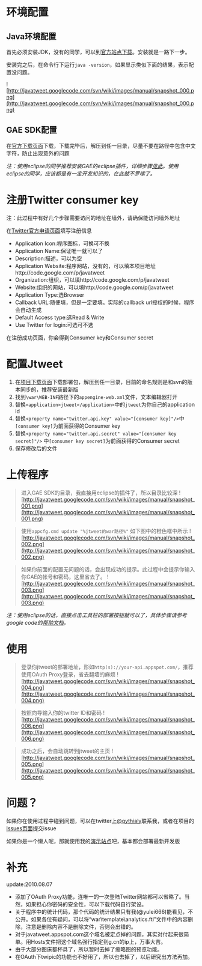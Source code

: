 # 环境配置 #

## Java环境配置 ##
首先必须安装JDK，没有的同学，可以到[官方站点下载](http://goo.gl/WWHV)。安装就是一路下一步。

安装完之后，在命令行下运行`java -version`，如果显示类似下面的结果，表示配置没问题。

![http://javatweet.googlecode.com/svn/wiki/images/manual/snapshot_000.png](http://javatweet.googlecode.com/svn/wiki/images/manual/snapshot_000.png)

## GAE SDK配置 ##

在[官方下载页面](http://code.google.com/appengine/downloads.html)下载，下载完毕后，解压到任一目录，尽量不要在路径中包含中文字符，防止出现意外的问题

_注：使用eclipse的同学推荐安装GAE的eclipse插件，详细步骤[见此](http://code.google.com/eclipse/docs/getting_started.html)。使用eclipse的同学，应该都是有一定开发知识的，在此就不罗嗦了。_

# 注册Twitter consumer key #

注：此过程中有好几个步骤需要访问的地址在墙外，请确保能访问墙外地址

在[Twitter官方申请页面](https://twitter.com/oauth_clients/new)填写注册信息

  * Application Icon:程序图标，可换可不换
  * Application Name:保证唯一就可以了
  * Description:描述，可以为空
  * Application Website:程序网站，没有的，可以填本项目地址http://code.google.com/p/javatweet
  * Organization:组织，可以填http://code.google.com/p/javatweet
  * Website:组织的网站，可以填http://code.google.com/p/javatweet
  * Application Type:选Browser
  * Callback URL:随便填，但是一定要填。实际的callback url授权的时候，程序会自动生成
  * Default Access type:选Read & Write
  * Use Twitter for login:可选可不选

在注册成功页面，你会得到Consumer key和Consumer secret

# 配置Jtweet #

  1. 在[项目下载页面](http://code.google.com/p/javatweet/downloads/list)下载部署包，解压到任一目录，目前的命名规则是和svn的版本同步的，推荐安装最新版
  1. 找到`\war\WEB-INF`路径下的`appengine-web.xml`文件，文本编辑器打开
  1. 替换`<application>jtweet</application>`中的`jtweet`为你自己的application id
  1. 替换`<property name="twitter.api.key" value="[consumer key]"/>`中`[consumer key]`为前面获得的Consumer key
  1. 替换`<property name="twitter.api.secret" value="[consumer key secret]"/>` 中`[consumer key secret]`为前面获得的Consumer secret
  1. 保存修改后的文件

# 上传程序 #

> 进入GAE SDK的目录，我直接用eclipse的插件了，所以目录比较深
![http://javatweet.googlecode.com/svn/wiki/images/manual/snapshot_001.png](http://javatweet.googlecode.com/svn/wiki/images/manual/snapshot_001.png)

> 使用`appcfg.cmd update "%jtweet的war路径%"` 如下图中的橙色框中所示
![http://javatweet.googlecode.com/svn/wiki/images/manual/snapshot_002.png](http://javatweet.googlecode.com/svn/wiki/images/manual/snapshot_002.png)

> 如果你前面的配置无问题的话，会出现成功的提示。此过程中会提示你输入你GAE的帐号和密码，这里省去了。
![http://javatweet.googlecode.com/svn/wiki/images/manual/snapshot_003.png](http://javatweet.googlecode.com/svn/wiki/images/manual/snapshot_003.png)

_注：使用eclipse的话，直接点击工具栏的部署按钮就可以了，具体步骤请参考google code的[帮助文档](http://goo.gl/4ABo)。_

# 使用 #

> 登录你jtweet的部署地址，形如`http(s)://your-api.appspot.com/`，推荐使用OAuth Proxy登录，省去翻墙的麻烦
![http://javatweet.googlecode.com/svn/wiki/images/manual/snapshot_004.png](http://javatweet.googlecode.com/svn/wiki/images/manual/snapshot_004.png)

> 按照向导输入你的twitter ID和密码
![http://javatweet.googlecode.com/svn/wiki/images/manual/snapshot_006.png](http://javatweet.googlecode.com/svn/wiki/images/manual/snapshot_006.png)

> 成功之后，会自动跳转到jtweet的主页
![http://javatweet.googlecode.com/svn/wiki/images/manual/snapshot_005.png](http://javatweet.googlecode.com/svn/wiki/images/manual/snapshot_005.png)

# 问题？ #
如果你在使用过程中碰到问题，可以在twitter上[@gythialy](https://twitter.com/gythialy)联系我，或者在项目的[Issues页面](http://code.google.com/p/javatweet/issues/list)提交issue

如果你是一个懒人呢，那就使用我的[演示站点](https://jtwitter-demo.appspot.com/)吧，基本都会部署最新开发版

# 补充 #
update:2010.08.07
  * 添加了OAuth Proxy功能，连唯一的一次登陆Twitter网站都可以省略了。当然，如果担心你密码的安全性，可以下载代码自行架设。
  * 关于程序中的统计代码，那个代码的统计结果只有我(@yulei666)能看见，不公开。如果各位有疑问，可以将“war\template\analytics.ftl”文件中的内容删除，注意是删除内容不是删除文件，否则会出错的。
  * 对于javatweet.appspot.com这个域名被定点掉的问题，其实对付起来很简单。用Hosts文件把这个域名强行指定到g.cn的ip上，万事大吉。
  * 由于大部分图床都杯具了，所以暂时去掉了缩略图的预览功能。
  * 在OAuth下twipic的功能也不好用了，所以也去掉了，以后研究出方法再加。